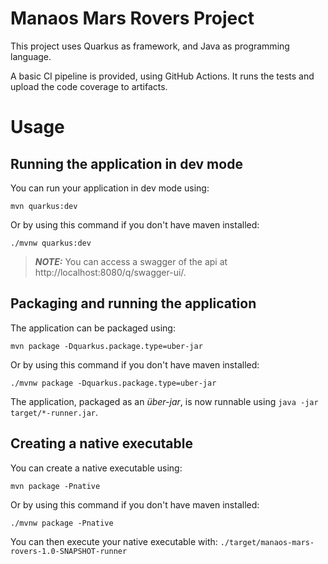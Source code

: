 # Manaos Mars Rovers Project

This project uses Quarkus as framework, and Java as programming language.

A basic CI pipeline is provided, using GitHub Actions. It runs the tests and upload the code coverage to artifacts.

# Usage

## Running the application in dev mode

You can run your application in dev mode using:

```shell script
mvn quarkus:dev
```

Or by using this command if you don't have maven installed:

```shell script
./mvnw quarkus:dev
```

> **_NOTE:_**  You can access a swagger of the api at http://localhost:8080/q/swagger-ui/.

## Packaging and running the application

The application can be packaged using:

```shell script
mvn package -Dquarkus.package.type=uber-jar
```

Or by using this command if you don't have maven installed:

```shell script
./mvnw package -Dquarkus.package.type=uber-jar
```

The application, packaged as an _über-jar_, is now runnable using `java -jar target/*-runner.jar`.

## Creating a native executable

You can create a native executable using:

```shell script
mvn package -Pnative
```

Or by using this command if you don't have maven installed:

```shell script
./mvnw package -Pnative
```

You can then execute your native executable with: `./target/manaos-mars-rovers-1.0-SNAPSHOT-runner`
